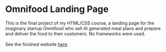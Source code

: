 # Omnifood Landing Page

This is the final project of my HTML/CSS course, a landing page for the imaginary startup Omnifood who sell AI generated meal plans and prepare and deliver the food to their customers. No frameworks were used.
<br /><br />
See the finished website [here](https://omnifood-bb.netlify.app/).
